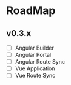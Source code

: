 # RoadMap

## v0.3.x
- [ ] Angular Builder
- [ ] Angular Portal
- [ ] Angular Route Sync
- [ ] Vue Application
- [ ] Vue Route Sync